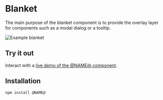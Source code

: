 # Blanket

The main purpose of the blanket component is to provide the overlay layer for components such as a modal dialog or a tooltip.

![Example blanket](https://i.imgur.com/ekkLko9.gif)

## Try it out

Interact with a [live demo of the @NAME@ component](https://aui-cdn.atlassian.com/atlaskit/stories/@NAME@/@VERSION@/).

## Installation

```sh
npm install @NAME@
```
